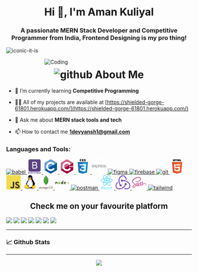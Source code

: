 

<h1 align="center">Hi 👋, I'm Aman Kuliyal</h1>
<h3 align="center">A passionate MERN Stack Developer and Competitive Programmer from India, Frontend Designing is my pro thing!</h3>

<p align="left"> <img src="https://komarev.com/ghpvc/?username=iconic-it-is&label=Profile%20views&color=0e75b6&style=flat" alt="iconic-it-is" /> </p>

<img align="right" alt="Coding" width="400" src="https://cdn.dribbble.com/users/2646423/screenshots/5507196/computer.gif">
<h1 align="center"> <img height="40" width="40" alt="github" src="https://cdn.jsdelivr.net/npm/simple-icons@v3/icons/github.svg" /> About Me </h1>

- 🌱 I’m currently learning **Competitive Programming**

- 👨‍💻 All of my projects are available at [https://shielded-gorge-61801.herokuapp.com/](https://shielded-gorge-61801.herokuapp.com/)

- 💬 Ask me about **MERN stack tools and tech**

- 📫 How to contact me **1devyansh1@gmail.com**

<h3 align="left">Languages and Tools:</h3>
<p align="left"> <a href="https://babeljs.io/" target="_blank"> <img src="https://www.vectorlogo.zone/logos/babeljs/babeljs-icon.svg" alt="babel" width="40" height="40"/> </a> <a href="https://getbootstrap.com" target="_blank"> <img src="https://raw.githubusercontent.com/devicons/devicon/master/icons/bootstrap/bootstrap-plain-wordmark.svg" alt="bootstrap" width="40" height="40"/> </a> <a href="https://www.cprogramming.com/" target="_blank"> <img src="https://raw.githubusercontent.com/devicons/devicon/master/icons/c/c-original.svg" alt="c" width="40" height="40"/> </a> <a href="https://www.w3schools.com/cpp/" target="_blank"> <img src="https://raw.githubusercontent.com/devicons/devicon/master/icons/cplusplus/cplusplus-original.svg" alt="cplusplus" width="40" height="40"/> </a> <a href="https://www.w3schools.com/css/" target="_blank"> <img src="https://raw.githubusercontent.com/devicons/devicon/master/icons/css3/css3-original-wordmark.svg" alt="css3" width="40" height="40"/> </a> <a href="https://expressjs.com" target="_blank"> <img src="https://raw.githubusercontent.com/devicons/devicon/master/icons/express/express-original-wordmark.svg" alt="express" width="40" height="40"/> </a> <a href="https://www.figma.com/" target="_blank"> <img src="https://www.vectorlogo.zone/logos/figma/figma-icon.svg" alt="figma" width="40" height="40"/> </a> <a href="https://firebase.google.com/" target="_blank"> <img src="https://www.vectorlogo.zone/logos/firebase/firebase-icon.svg" alt="firebase" width="40" height="40"/> </a> <a href="https://git-scm.com/" target="_blank"> <img src="https://www.vectorlogo.zone/logos/git-scm/git-scm-icon.svg" alt="git" width="40" height="40"/> </a> <a href="https://www.w3.org/html/" target="_blank"> <img src="https://raw.githubusercontent.com/devicons/devicon/master/icons/html5/html5-original-wordmark.svg" alt="html5" width="40" height="40"/> </a> <a href="https://developer.mozilla.org/en-US/docs/Web/JavaScript" target="_blank"> <img src="https://raw.githubusercontent.com/devicons/devicon/master/icons/javascript/javascript-original.svg" alt="javascript" width="40" height="40"/> </a> <a href="https://www.linux.org/" target="_blank"> <img src="https://raw.githubusercontent.com/devicons/devicon/master/icons/linux/linux-original.svg" alt="linux" width="40" height="40"/> </a> <a href="https://www.mongodb.com/" target="_blank"> <img src="https://raw.githubusercontent.com/devicons/devicon/master/icons/mongodb/mongodb-original-wordmark.svg" alt="mongodb" width="40" height="40"/> </a> <a href="https://nodejs.org" target="_blank"> <img src="https://raw.githubusercontent.com/devicons/devicon/master/icons/nodejs/nodejs-original-wordmark.svg" alt="nodejs" width="40" height="40"/> </a> <a href="https://postman.com" target="_blank"> <img src="https://www.vectorlogo.zone/logos/getpostman/getpostman-icon.svg" alt="postman" width="40" height="40"/> </a> <a href="https://reactjs.org/" target="_blank"> <img src="https://raw.githubusercontent.com/devicons/devicon/master/icons/react/react-original-wordmark.svg" alt="react" width="40" height="40"/> </a> <a href="https://redux.js.org" target="_blank"> <img src="https://raw.githubusercontent.com/devicons/devicon/master/icons/redux/redux-original.svg" alt="redux" width="40" height="40"/> </a> <a href="https://sass-lang.com" target="_blank"> <img src="https://raw.githubusercontent.com/devicons/devicon/master/icons/sass/sass-original.svg" alt="sass" width="40" height="40"/> </a> <a href="https://tailwindcss.com/" target="_blank"> <img src="https://www.vectorlogo.zone/logos/tailwindcss/tailwindcss-icon.svg" alt="tailwind" width="40" height="40"/> </a> </p>

<h2 align="center"> Check me on your favourite platform </h2>

[<img src="https://img.shields.io/badge/Linkedin-Aman Kuliyal-blue?logo=linkedin&style=for-the-badge">](https://www.linkedin.com/in/aman-kuliyal-11043107/)
[<img src="https://img.shields.io/badge/Leetcode-Aman Kuliyal-blue?logo=Leetcode&style=for-the-badge">](https://leetcode.com/AmanKuliyal/)
[<img src="https://img.shields.io/badge/Codeforces-Aman Kuliyal-blue?logo=Codeforces&style=for-the-badge">](https://codeforces.com/profile/Iconic404)
[<img src="https://img.shields.io/badge/Codechef-Aman Kuliyal-blue?logo=Codechef&style=for-the-badge">](https://www.codechef.com/users/aman0011)
[<img src="https://img.shields.io/badge/Hackerrank-Aman Kuliyal-blue?logo=hackerrank&style=for-the-badge">](https://www.hackerrank.com/1devyansh1)
[<img src="https://img.shields.io/badge/Geeksforgeeks-Aman Kuliyal-blue?logo=geeksforgeeks&style=for-the-badge">](https://auth.geeksforgeeks.org/user/1devyansh1/practice/)
[<img src="https://img.shields.io/badge/Sololearn-Aman Kuliyal-blue?logo=sololearn&style=for-the-badge">](https://www.sololearn.com/profile/20680575)


___

### 📈 **Github Stats**

<!--
<a href="https://github.com/Iconic-It-Is">
<img align="left" src="https://github-readme-stats.vercel.app/api/?username=Iconic-It-Is&show_icons=true&title_color=fff&icon_color=79ff97&text_color=9f9f9f&bg_color=151515&count_private=true">
</a>
<a href="https://github.com/Iconic-It-Is/github-readme-stats">
<img align="center" src="https://github-readme-stats.vercel.app/api?username=iconic-it-is&show_icons=true&locale=en" alt="iconic-it-is" />
</a>
-->

---

<p align="center">
  <img width="80%" src="https://github-readme-streak-stats.herokuapp.com/?user=Iconic-It-Is&show_icons=true&locale=en&layout=demo&theme=merko&hide_border=true" />
</p>

<!--
**Iconi-It-Is/Iconi-It-Is** is a ✨ _special_ ✨ repository because its `README.md` (this file) appears on your GitHub profile.
-->
